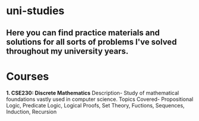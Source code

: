 # uni-studies
Here you can find practice materials and solutions for all sorts of problems I've solved throughout my university years.
------------------
# Courses
**1. CSE230: Discrete Mathematics**
   Description- Study of mathematical foundations vastly used in computer science.
   Topics Covered- Propositional Logic, Predicate Logic, Logical Proofs, Set Theory, Fuctions, Sequences, Induction, Recursion
